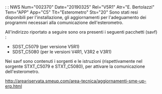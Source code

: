  :  : NWS Num="002370" Date="20190325" Rel="V5R1" Atr="E. Bertolazzi" Tem="APP" App="C5" Tit="Esterometro" Sts="20"
Sono stati resi disponibili per l'installazione, gli aggiornamenti per l'adeguamento dei programmi
necessari alla comunicazione dell'esterometro.

All'indirizzo riportato a seguire sono ora presenti i seguenti pacchetti (savf) : 
<ul>
<li>SDST_C5079 (per versione V5R1)</li>
<li>SDST_C5080 (per le versioni V4R1, V3R2 e V3R1)</li>
</ul>

Nei savf sono contenuti i sorgenti e le istruzioni (rispettivamente nel sorgente STXT_C5079 e STXT_C5080), per attivare la comunicazione dell'esterometro.

http://areariservata.smeup.com/area-tecnica/aggiornamenti-sme-up-erp.html 
